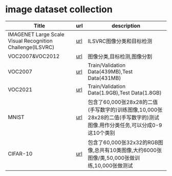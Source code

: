# image dataset collection

|Title|url|description|
|---|---|---|
| IMAGENET Large Scale Visual Recognition Challenge(ILSVRC) | [url](http://vision.stanford.edu/imagenet/ilsvrc2012/results_prelim.html) | ILSVRC图像分类和目标检测 |
| VOC2007&VOC2012 | [url](https://pjreddie.com/projects/pascal-voc-dataset-mirror/) | 图像分类,目标检测,图像分割 |
| VOC2007 | [url](http://host.robots.ox.ac.uk:8080/pascal/VOC/voc2007/) | Train/Validation Data(439MB),Test Data(431MB) |
| VOC2021 | [url](http://host.robots.ox.ac.uk:8080/pascal/VOC/voc2012/) | Train/Validation Data(1.9GB),Test Data(1.8GB) |
| MNIST | [url](http://yann.lecun.com/exdb/mnist/) | 包含了60,000张28x28的二值(手写数字的)训练图像,10,000张28x28的二值(手写数字的)测试图像.用作分类任务,可以分成0-9这10个类别 |
| CIFAR-10 | [url](https://www.cs.toronto.edu/~kriz/cifar.html) | 包含了60,000张32x32的RGB图像,总共有10类图像,大约6000张图像/类,50,000张做训练,10,000张做测试 |

